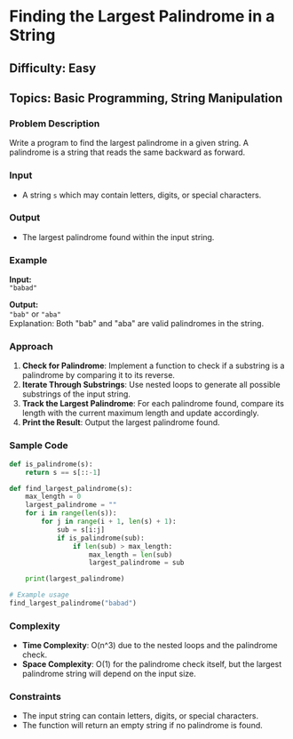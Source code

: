 # Finding the Largest Palindrome in a String

## Difficulty: Easy

## Topics: Basic Programming, String Manipulation

### Problem Description

Write a program to find the largest palindrome in a given string. A palindrome is a string that reads the same backward as forward.

### Input

- A string `s` which may contain letters, digits, or special characters.

### Output

- The largest palindrome found within the input string.

### Example

**Input:**  
`"babad"`

**Output:**  
`"bab"` or `"aba"`  
Explanation: Both "bab" and "aba" are valid palindromes in the string.

### Approach

1. **Check for Palindrome**: Implement a function to check if a substring is a palindrome by comparing it to its reverse.
2. **Iterate Through Substrings**: Use nested loops to generate all possible substrings of the input string.
3. **Track the Largest Palindrome**: For each palindrome found, compare its length with the current maximum length and update accordingly.
4. **Print the Result**: Output the largest palindrome found.

### Sample Code

```python
def is_palindrome(s):
    return s == s[::-1]  

def find_largest_palindrome(s):
    max_length = 0
    largest_palindrome = ""
    for i in range(len(s)):
        for j in range(i + 1, len(s) + 1):  
            sub = s[i:j]
            if is_palindrome(sub):
                if len(sub) > max_length:
                    max_length = len(sub)
                    largest_palindrome = sub

    print(largest_palindrome)

# Example usage
find_largest_palindrome("babad")  
```

### Complexity

- **Time Complexity**: O(n^3) due to the nested loops and the palindrome check.
- **Space Complexity**: O(1) for the palindrome check itself, but the largest palindrome string will depend on the input size.

### Constraints

- The input string can contain letters, digits, or special characters.
- The function will return an empty string if no palindrome is found.
